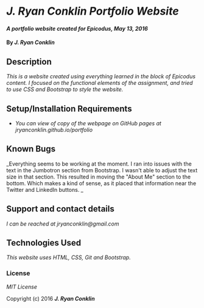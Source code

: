 # _J. Ryan Conklin Portfolio Website_

#### _A portfolio website created for Epicodus, May 13, 2016_

#### By _**J. Ryan Conklin**_

## Description

_This is a website created using everything learned in the block of Epicodus content. I focused on the functional elements of the assignment, and tried to use CSS and Bootstrap to style the website._

## Setup/Installation Requirements

* _You can view of copy of the webpage on GitHub pages at jryanconklin.github.io/portfolio_


## Known Bugs

_Everything seems to be working at the moment. I ran into issues with the text in the Jumbotron section from Bootstrap. I wasn't able to adjust the text size in that section. This resulted in moving the "About Me" section to the bottom. Which makes a kind of sense, as it placed that information near the Twitter and LinkedIn buttons. _

## Support and contact details

_I can be reached at jryanconklin@gmail.com_

## Technologies Used

_This website uses HTML, CSS, Git and Bootstrap._

### License

*MIT License*

Copyright (c) 2016 **_J. Ryan Conklin_**
